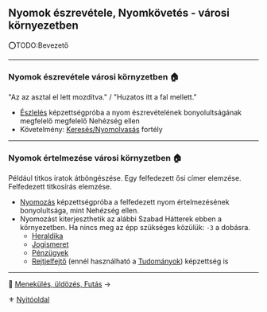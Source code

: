## Nyomok észrevétele, Nyomkövetés - városi környezetben

⭕TODO:Bevezető

---
### Nyomok észrevétele városi környzetben 🏠

"Az az asztal el lett mozdítva." / "Huzatos itt a fal mellett."

- [Észlelés](kepzettsegek.vilagi/eszleles.md) képzettségpróba a nyom észrevételének bonyolultságának megfelelő megfelelő Nehézség ellen
- Követelmény: [Keresés/Nyomolvasás](fortelyok.altalanos/kereses_nyomolvasas.md) fortély

---
### Nyomok értelmezése városi környzetben 🏠

Például titkos iratok átböngészése. Egy felfedezett ősi címer elemzése. Felfedezett titkosírás elemzése.

- [Nyomozás](kepzettsegek.vilagi/nyomozas.md) képzettségpróba a felfedezett nyom értelmezésének bonyolultsága, mint Nehézség ellen.
- Nyomozást kiterjeszthetik az alábbi Szabad Hátterek ebben a környezetben. Ha nincs meg az épp szükséges közülük: `-3` a dobásra.
  - [Heraldika](hatterek.szabad/heraldika.md)
  - [Jogismeret](hatterek.szabad/jogismeret.md)
  - [Pénzügyek](hatterek.szabad/penzugyek.md)
  - [Rejtjelfejtő](hatterek.szabad/rejtjelfejto.md)  (ennél használható a [Tudományok](kepzettsegek.tudomanyos/tudomanyok.md)) képzettség is

---

🔗 [Menekülés, üldözés, Futás](153_menekules_uldozes_futas.md) →

⚜️ [Nyitóoldal](start.md)